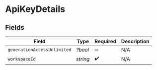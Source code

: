 # ApiKeyDetails


## Fields

| Field                       | Type                        | Required                    | Description                 |
| --------------------------- | --------------------------- | --------------------------- | --------------------------- |
| `generationAccessUnlimited` | *?bool*                     | :heavy_minus_sign:          | N/A                         |
| `workspaceId`               | *string*                    | :heavy_check_mark:          | N/A                         |